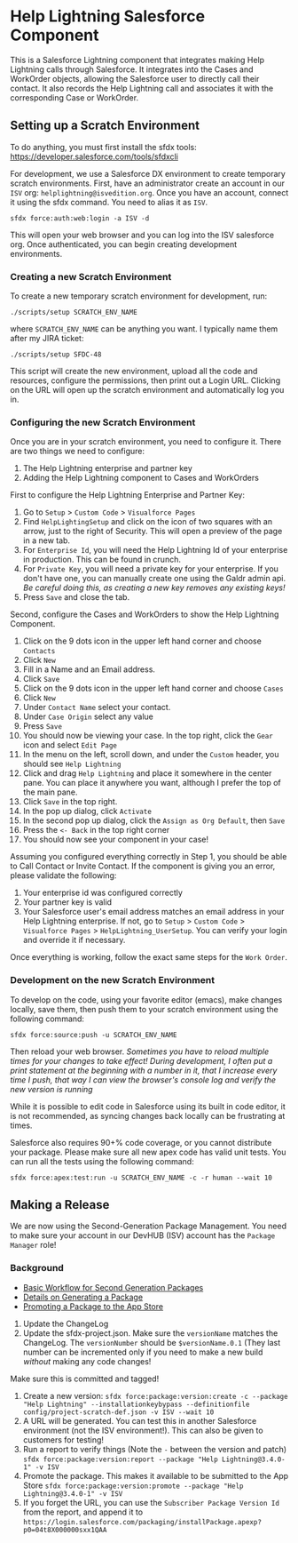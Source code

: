 # Help Lightning Salesforce Component

This is a Salesforce Lightning component that integrates making Help
Lightning calls through Salesforce. It integrates into the Cases and
WorkOrder objects, allowing the Salesforce user to directly call their
contact. It also records the Help Lightning call and associates it
with the corresponding Case or WorkOrder.

## Setting up a Scratch Environment

To do anything, you must first install the sfdx tools:
https://developer.salesforce.com/tools/sfdxcli

For development, we use a Salesforce DX environment to create
temporary scratch environments. First, have an administrator create an
account in our `ISV` org: `helplightning@isvedition.org`. Once you
have an account, connect it using the sfdx command. You need to alias
it as `ISV`.

`sfdx force:auth:web:login -a ISV -d`

This will open your web browser and you can log into the ISV
salesforce org. Once authenticated, you can begin creating development
environments.

### Creating a new Scratch Environment

To create a new temporary scratch environment for development, run:

`./scripts/setup SCRATCH_ENV_NAME`

where `SCRATCH_ENV_NAME` can be anything you want. I typically name
them after my JIRA ticket:

`./scripts/setup SFDC-48`

This script will create the new environment, upload all the code and
resources, configure the permissions, then print out a Login
URL. Clicking on the URL will open up the scratch environment and
automatically log you in.

### Configuring the new Scratch Environment

Once you are in your scratch environment, you need to configure it. There are two things we need to configure:
1. The Help Lightning enterprise and partner key
1. Adding the Help Lightning component to Cases and WorkOrders

First to configure the Help Lightning Enterprise and Partner Key:

1. Go to `Setup` > `Custom Code` > `Visualforce Pages`
1. Find `HelpLightingSetup` and click on the icon of two squares with an arrow, just to the right of Security. This will open a preview of the page in a new tab.
1. For `Enterprise Id`, you will need the Help Lightning Id of your enterprise in production. This can be found in crunch.
1. For `Private Key`, you will need a private key for your enterprise. If you don't have one, you can manually create one using the Galdr admin api. *Be careful doing this, as creating a new key removes any existing keys!*
1. Press `Save` and close the tab.

Second, configure the Cases and WorkOrders to show the Help Lightning Component.

1. Click on the 9 dots icon in the upper left hand corner and choose `Contacts`
1. Click `New`
1. Fill in a Name and an Email address.
1. Click `Save`
1. Click on the 9 dots icon in the upper left hand corner and choose `Cases`
1. Click `New`
1. Under `Contact Name` select your contact.
1. Under `Case Origin` select any value
1. Press `Save`
1. You should now be viewing your case. In the top right, click the `Gear` icon and select `Edit Page`
1. In the menu on the left, scroll down, and under the `Custom` header, you should see `Help Lightning`
1. Click and drag `Help Lightning` and place it somewhere in the center pane. You can place it anywhere you want, although I prefer the top of the main pane.
1. Click `Save` in the top right.
1. In the pop up dialog, click `Activate`
1. In the second pop up dialog, click the `Assign as Org Default`, then `Save`
1. Press the `<- Back` in the top right corner
1. You should now see your component in your case!

Assuming you configured everything correctly in Step 1, you should be
able to Call Contact or Invite Contact. If the component is giving you
an error, please validate the following:

1. Your enterprise id was configured correctly
1. Your partner key is valid
1. Your Salesforce user's email address matches an email address in your Help Lightning enterprise. If not, go to `Setup` > `Custom Code` > `Visualforce Pages` > `HelpLightning_UserSetup`. You can verify your login and override it if necessary.

Once everything is working, follow the exact same steps for the `Work Order`.

### Development on the new Scratch Environment

To develop on the code, using your favorite editor (emacs), make changes
locally, save them, then push them to your scratch environment using
the following command:

`sfdx force:source:push -u SCRATCH_ENV_NAME`

Then reload your web browser. *Sometimes you have to reload multiple
times for your changes to take effect! During development, I often put
a print statement at the beginning with a number in it, that I
increase every time I push, that way I can view the browser's console
log and verify the new version is running*

While it is possible to edit code in Salesforce using its built in
code editor, it is not recommended, as syncing changes back locally
can be frustrating at times.

Salesforce also requires 90+% code coverage, or you cannot distribute
your package. Please make sure all new apex code has valid unit
tests. You can run all the tests using the following command:

`sfdx force:apex:test:run -u SCRATCH_ENV_NAME -c -r human --wait 10`

## Making a Release

We are now using the Second-Generation Package Management. You need to
make sure your account in our DevHUB (ISV) account has the `Package
Manager` role!

### Background

- [Basic Workflow for Second Generation
  Packages](https://developer.salesforce.com/docs/atlas.en-us.sfdx_dev.meta/sfdx_dev/sfdx_dev_dev2gp_workflow.htm)
- [Details on Generating a
  Package](https://developer.salesforce.com/docs/atlas.en-us.sfdx_dev.meta/sfdx_dev/sfdx_dev_dev2gp_create_pkg_base.htm)
- [Promoting a Package to the App Store](https://developer.salesforce.com/docs/atlas.en-us.sfdx_dev.meta/sfdx_dev/sfdx_dev_dev2gp_create_pkg_ver_promote.htm)

1. Update the ChangeLog
2. Update the sfdx-project.json. Make sure the `versionName` matches
   the ChangeLog. The `versionNumber` should be `$versionName.0.1`
   (They last number can be incremented only if you need to make a new
   build _without_ making any code changes!
   
Make sure this is committed and tagged!

1. Create a new version: `sfdx force:package:version:create -c --package "Help Lightning" --installationkeybypass --definitionfile config/project-scratch-def.json -v ISV --wait 10`
1. A URL will be generated. You can test this in another Salesforce environment (not the ISV environment!). This can also be given to customers for testing!
1. Run a report to verify things (Note the `-` between the version and patch) `sfdx force:package:version:report --package "Help Lightning@3.4.0-1" -v ISV`
1. Promote the package. This makes it available to be submitted to the App Store `sfdx force:package:version:promote --package "Help Lightning@3.4.0-1" -v ISV`
1. If you forget the URL, you can use the `Subscriber Package Version Id` from the report, and append it to `https://login.salesforce.com/packaging/installPackage.apexp?p0=04t8X000000sxx1QAA`


